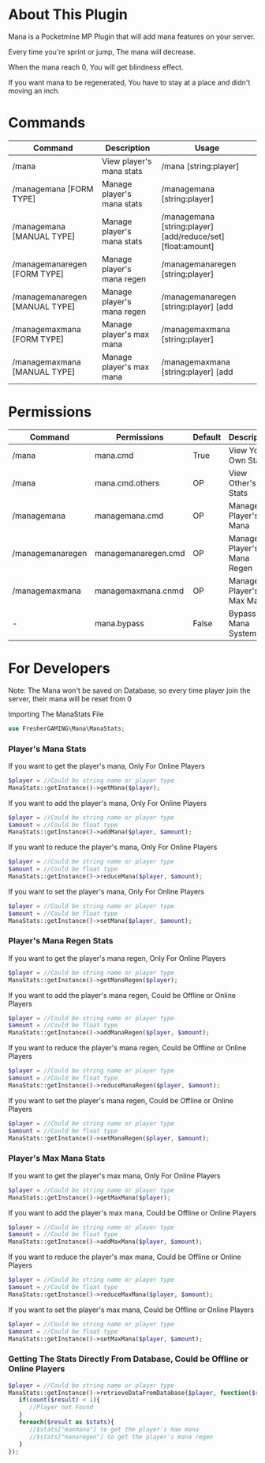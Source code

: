 # About This Plugin
Mana is a Pocketmine MP Plugin that will add mana features on your server.

Every time you're sprint or jump, The mana will decrease.

When the mana reach 0, You will get blindness effect.

If you want mana to be regenerated, You have to stay at a place and didn't moving an inch.

# Commands
| Command                          | Description                  | Usage                                                                  |
| -------------------------------- | ---------------------------- | ---------------------------------------------------------------------- |
| /mana                            | View player's mana stats     | /mana [string:player]                                                  |
| /managemana [FORM TYPE]          | Manage player's mana stats   | /managemana [string:player]                                            |
| /managemana [MANUAL TYPE]        | Manage player's mana stats   | /managemana [string:player] [add/reduce/set] [float:amount]            |
| /managemanaregen [FORM TYPE]     | Manage player's mana regen   | /managemanaregen [string:player]                                       |
| /managemanaregen [MANUAL TYPE]   | Manage player's mana regen   | /managemanaregen [string:player] [add|reduce|set] [float:amount]       |
| /managemaxmana [FORM TYPE]       | Manage player's max mana     | /managemaxmana [string:player]                                         |
| /managemaxmana [MANUAL TYPE]     | Manage player's max mana     | /managemaxmana [string:player] [add|reduce|set] [float:amount]         |

# Permissions
| Command            | Permissions                                  | Default | Description                |
| ------------------ | -------------------------------------------- | ------- | -------------------------- |
| /mana              | mana.cmd                                     | True    | View Your Own Stats        |
| /mana              | mana.cmd.others                              | OP      | View Other's Stats         |
| /managemana        | managemana.cmd                               | OP      | Manage Player's Mana       |
| /managemanaregen   | managemanaregen.cmd                          | OP      | Manage Player's Mana Regen |
| /managemaxmana     | managemaxmana.cnmd                           | OP      | Manage Player's Max Mana   |
|         -          | mana.bypass                                  | False   | Bypass Mana System         |

# For Developers
Note: The Mana won't be saved on Database, so every time player join the server, their mana will be reset from 0

Importing The ManaStats File
```php
use FresherGAMING\Mana\ManaStats;
```

### Player's Mana Stats
If you want to get the player's mana, Only For Online Players
```php
$player = //Could be string name or player type
ManaStats::getInstance()->getMana($player);
```

If you want to add the player's mana, Only For Online Players
```php
$player = //Could be string name or player type
$amount = //Could be float type
ManaStats::getInstance()->addMana($player, $amount);
```

If you want to reduce the player's mana, Only For Online Players
```php
$player = //Could be string name or player type
$amount = //Could be float type
ManaStats::getInstance()->reduceMana($player, $amount);
```

If you want to set the player's mana, Only For Online Players
```php
$player = //Could be string name or player type
$amount = //Could be float type
ManaStats::getInstance()->setMana($player, $amount);
```

### Player's Mana Regen Stats
If you want to get the player's mana regen, Only For Online Players
```php
$player = //Could be string name or player type
ManaStats::getInstance()->getManaRegen($player);
```

If you want to add the player's mana regen, Could be Offline or Online Players
```php
$player = //Could be string name or player type
$amount = //Could be float type
ManaStats::getInstance()->addManaRegen($player, $amount);
```

If you want to reduce the player's mana regen, Could be Offline or Online Players
```php
$player = //Could be string name or player type
$amount = //Could be float type
ManaStats::getInstance()->reduceManaRegen($player, $amount);
```

If you want to set the player's mana regen, Could be Offline or Online Players
```php
$player = //Could be string name or player type
$amount = //Could be float type
ManaStats::getInstance()->setManaRegen($player, $amount);
```

### Player's Max Mana Stats
If you want to get the player's max mana, Only For Online Players
```php
$player = //Could be string name or player type
ManaStats::getInstance()->getMaxMana($player);
```

If you want to add the player's max mana, Could be Offline or Online Players
```php
$player = //Could be string name or player type
$amount = //Could be float type
ManaStats::getInstance()->addMaxMana($player, $amount);
```

If you want to reduce the player's max mana, Could be Offline or Online Players
```php
$player = //Could be string name or player type
$amount = //Could be float type
ManaStats::getInstance()->reduceMaxMana($player, $amount);
```

If you want to set the player's max mana, Could be Offline or Online Players
```php
$player = //Could be string name or player type
$amount = //Could be float type
ManaStats::getInstance()->setMaxMana($player, $amount);
```

### Getting The Stats Directly From Database, Could be Offline or Online Players
```php
$player = //Could be string name or player type
ManaStats::getInstance()->retrieveDataFromDatabase($player, function($result){
   if(count($result) < 1){
      //Player not Found
   }
   foreach($result as $stats){
      //$stats["maxmana"] to get the player's max mana
      //$stats["manaregen"] to get the player's mana regen
   }
});
```
